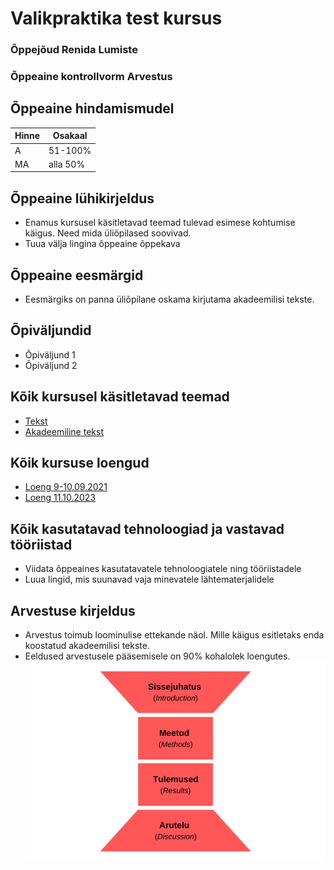 # Valikpraktika test kursus

### Õppejõud Renida Lumiste

### Õppeaine kontrollvorm Arvestus

## Õppeaine hindamismudel

| Hinne  | Osakaal |
| ---------- | ---------- |
| A     | 51-100%     |
| MA     | alla 50%     |

## Õppeaine lühikirjeldus

- Enamus kursusel käsitletavad teemad tulevad esimese kohtumise käigus. Need mida üliõpilased soovivad.
- Tuua välja lingina õppeaine õppekava

## Õppeaine eesmärgid

- Eesmärgiks on panna üliõpilane oskama kirjutama akadeemilisi tekste.

## Õpiväljundid

- Õpiväljund 1
- Õpiväljund 2

## Kõik kursusel käsitletavad teemad

-  [Tekst](/Teemad/tekst.md)
-  [Akadeemiline tekst](/Teemad/akadeemilineTekst.md)

## Kõik kursuse loengud

- [Loeng 9-10.09.2021](/Loengud/loeng1.md)
- [Loeng 11.10.2023](/Loengud/loeng2.md)

## Kõik kasutatavad tehnoloogiad ja vastavad tööriistad

- Viidata õppeaines kasutatavatele tehnoloogiatele ning tööriistadele
- Luua lingid, mis suunavad vaja minevatele lähtematerjalidele

## Arvestuse kirjeldus

- Arvestus toimub loominulise ettekande näol. Mille käigus esitletaks enda koostatud akadeemilisi tekste.
- Eeldused arvestusele pääsemisele on 90% kohalolek loengutes.
![pildi nimi](/Pildid/akadeemilineTekst1.jpg)

